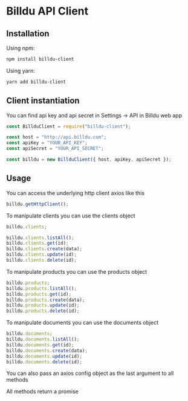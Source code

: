 # Billdu API Client

## Installation

Using npm:

```bash
npm install billdu-client
```

Using yarn:

```bash
yarn add billdu-client
```

## Client instantiation

You can find api key and api secret in Settings -> API in Billdu web app

```js
const BillduClient = require("billdu-client");

const host = "http://api.billdu.com";
const apiKey = "YOUR_API_KEY";
const apiSecret = "YOUR_API_SECRET";

const billdu = new BillduClient({ host, apiKey, apiSecret });
```

## Usage

You can access the underlying http client axios like this

```js
billdu.getHttpClient();
```

To manipulate clients you can use the clients object

```js
billdu.clients;

billdu.clients.listAll();
billdu.clients.get(id);
billdu.clients.create(data);
billdu.clients.update(id);
billdu.clients.delete(id);
```

To manipulate products you can use the products object

```js
billdu.products;
billdu.products.listAll();
billdu.products.get(id);
billdu.products.create(data);
billdu.products.update(id);
billdu.products.delete(id);
```

To manipulate documents you can use the documents object

```js
billdu.documents;
billdu.documents.listAll();
billdu.documents.get(id);
billdu.documents.create(data);
billdu.documents.update(id);
billdu.documents.delete(id);
```
You can also pass an axios config object as the last argument to all methods

All methods return a promise